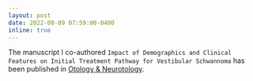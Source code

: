 ```yaml
---
layout: post
date: 2022-08-09 07:59:00-0400
inline: true
---
```


The manuscript I co-authored `Impact of Demographics and Clinical Features on Initial Treatment Pathway for Vestibular Schwannoma` has been published in [Otology & Neurotology](https://journals.lww.com/otology-neurotology/pages/default.aspx). 

